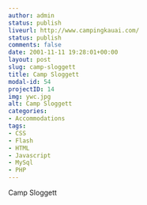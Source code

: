 ```yaml
---
author: admin
status: publish
liveurl: http://www.campingkauai.com/
status: publish
comments: false
date: 2001-11-11 19:28:01+00:00
layout: post
slug: camp-sloggett
title: Camp Sloggett
modal-id: 54
projectID: 14
img: ywc.jpg
alt: Camp Sloggett
categories:
- Accommodations
tags:
- CSS
- Flash
- HTML
- Javascript
- MySql
- PHP
---
```

Camp Sloggett
